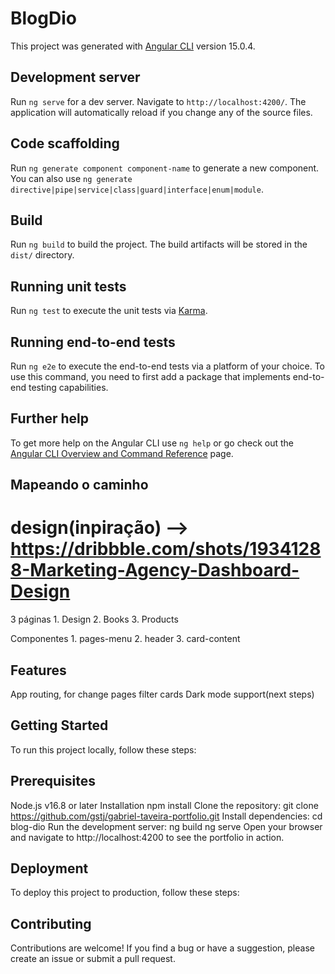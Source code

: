# BlogDio

This project was generated with [Angular CLI](https://github.com/angular/angular-cli) version 15.0.4.

## Development server

Run `ng serve` for a dev server. Navigate to `http://localhost:4200/`. The application will automatically reload if you change any of the source files.

## Code scaffolding

Run `ng generate component component-name` to generate a new component. You can also use `ng generate directive|pipe|service|class|guard|interface|enum|module`.

## Build

Run `ng build` to build the project. The build artifacts will be stored in the `dist/` directory.

## Running unit tests

Run `ng test` to execute the unit tests via [Karma](https://karma-runner.github.io).

## Running end-to-end tests

Run `ng e2e` to execute the end-to-end tests via a platform of your choice. To use this command, you need to first add a package that implements end-to-end testing capabilities.

## Further help

To get more help on the Angular CLI use `ng help` or go check out the [Angular CLI Overview and Command Reference](https://angular.io/cli) page.


## Mapeando o caminho
# design(inpiração) --> https://dribbble.com/shots/19341288-Marketing-Agency-Dashboard-Design

3 páginas 
    1. Design
    2. Books
    3. Products


Componentes
    1. pages-menu 
    2. header
    3. card-content

 ## Features
App routing, for change pages
filter cards
Dark mode support(next steps)

 ## Getting Started
To run this project locally, follow these steps:

 ## Prerequisites
Node.js v16.8 or later
Installation
npm install
Clone the repository:
git clone https://github.com/gstj/gabriel-taveira-portfolio.git
Install dependencies:
cd blog-dio
Run the development server:
ng build
ng serve
Open your browser and navigate to http://localhost:4200 to see the portfolio in action.

 ## Deployment
To deploy this project to production, follow these steps:

 ## Contributing
Contributions are welcome! If you find a bug or have a suggestion, please create an issue or submit a pull request.